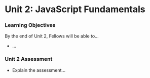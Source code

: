 # Unit 2: JavaScript Fundamentals

### Learning Objectives

By the end of Unit 2, Fellows will be able to…

- ...

### **Unit 2 Assessment**

- Explain the assessment...
